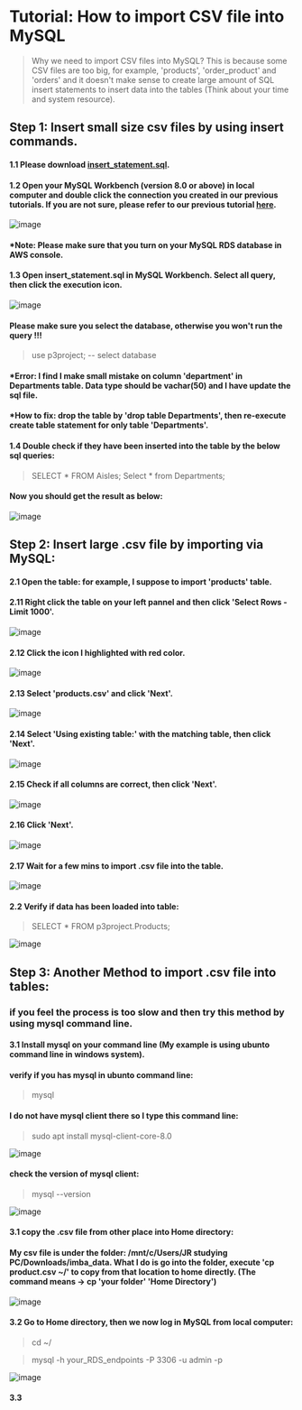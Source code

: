 # Tutorial: How to import CSV file into MySQL

> Why we need to import CSV files into MySQL? 
> This is because some CSV files are too big, for example, 'products', 'order_product' and 'orders' and it doesn't make sense to create large amount of SQL insert statements to insert data into the tables (Think about your time and system resource). 

## Step 1: Insert small size csv files by using insert commands. 
#### 1.1 Please download [insert_statement.sql](https://github.com/xzhao5/awsGlue-to-MySQL-tutorial/blob/cd9ed7ce36145741fef642f9475aa88997a38f5b/insert_statement.sql). 

#### 1.2 Open your MySQL Workbench (version 8.0 or above) in local computer and double click the connection you created in our previous tutorials. If you are not sure, please refer to our previous tutorial [here](https://github.com/xzhao5/awsGlue-to-MySQL-tutorial/blob/76ef1f02eb3ab7554da441cea9538da7f169885c/tutorial.md).

![image](https://user-images.githubusercontent.com/7371969/226687895-8b3eb417-c14c-4104-a6ab-64a419bc9ba0.png)

#### *Note: Please make sure that you turn on your MySQL RDS database in AWS console. 

#### 1.3 Open insert_statement.sql in MySQL Workbench. Select all query, then click the execution icon. 

![image](https://user-images.githubusercontent.com/7371969/226690133-c058817a-b20a-4c78-9d6d-0795d4d63c12.png)

#### Please make sure you select the database, otherwise you won't run the query !!!

> use p3project;  -- select database

#### *Error: I find I make small mistake on column 'department' in Departments table. Data type should be vachar(50) and I have update the sql file. 
#### *How to fix: drop the table by 'drop table Departments', then re-execute create table statement for only table 'Departments'.

#### 1.4 Double check if they have been inserted into the table by the below sql queries:

> SELECT * FROM Aisles;
> Select * from Departments;

#### Now you should get the result as below:

![image](https://user-images.githubusercontent.com/7371969/226696983-4525d724-eb16-435b-9519-c7ea85b29c47.png)

## Step 2: Insert large .csv file by importing via MySQL:
#### 2.1 Open the table: for example, I suppose to import 'products' table. 
#### 2.11 Right click the table on your left pannel and then click 'Select Rows -Limit 1000'.

![image](https://user-images.githubusercontent.com/7371969/226698759-d45fefbf-c4b6-403c-935a-ecebadcd298f.png)

#### 2.12 Click the icon I highlighted with red color. 

![image](https://user-images.githubusercontent.com/7371969/226699029-154692e4-f6da-43e3-b9bc-f503b24e80a8.png)

#### 2.13 Select 'products.csv' and click 'Next'.

![image](https://user-images.githubusercontent.com/7371969/226699495-5ab0921b-8ef7-4eab-800b-421059d46a9a.png)

#### 2.14 Select 'Using existing table:' with the matching table, then click 'Next'.

![image](https://user-images.githubusercontent.com/7371969/226703081-d508dc28-fa94-4b56-9ee8-dfc80cc19420.png)

#### 2.15 Check if all columns are correct, then click 'Next'.  

![image](https://user-images.githubusercontent.com/7371969/226703522-f5c2ab37-b226-479d-8a48-2300c7d18d3a.png)

#### 2.16 Click 'Next'.  

![image](https://user-images.githubusercontent.com/7371969/226703831-a20657fb-4593-48e9-8bcf-a59e707d8c98.png)

#### 2.17 Wait for a few mins to import .csv file into the table. 

![image](https://user-images.githubusercontent.com/7371969/226704106-74e018c4-7cc5-4e76-ae5e-af9ba0eb258e.png)

#### 2.2 Verify if data has been loaded into table:

> SELECT * FROM p3project.Products;

![image](https://user-images.githubusercontent.com/7371969/226709942-9f9d3c31-20e2-44b8-a0a3-c34e3903744d.png)

## Step 3: Another Method to import .csv file into tables:
### if you feel the process is too slow and then try this method by using mysql command line.
#### 3.1 Install mysql on your command line (My example is using ubunto command line in windows system).

#### verify if you has mysql in ubunto command line:

> mysql

#### I do not have mysql client there so I type this command line:

> sudo apt install mysql-client-core-8.0

![image](https://user-images.githubusercontent.com/7371969/226710862-11f3e179-94a8-4f5c-926d-e89503f0087f.png)

#### check the version of mysql client:

> mysql --version

![image](https://user-images.githubusercontent.com/7371969/226711238-cfa6cb22-54b4-4370-8ba0-ac84c5209725.png)

#### 3.1 copy the .csv file from other place into Home directory:

#### My csv file is under the folder: /mnt/c/Users/JR studying PC/Downloads/imba_data. What I do is go into the folder, execute 'cp product.csv ~/' to copy from that location to home directly. (The command means -> cp 'your folder' 'Home Directory')

![image](https://user-images.githubusercontent.com/7371969/226712788-ab2e4a2d-deb4-4b0a-a7a2-82357a6cd8a7.png)

#### 3.2 Go to Home directory, then we now log in MySQL from local computer:

> cd ~/

>  mysql -h your_RDS_endpoints -P 3306 -u admin -p

![image](https://user-images.githubusercontent.com/7371969/226713660-f15911a9-c229-483d-b6c2-ee2e2993d6e8.png)

#### 3.3 


